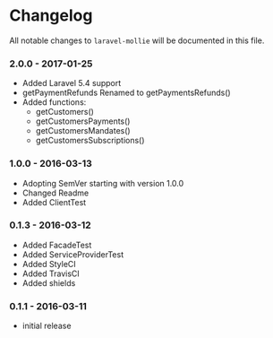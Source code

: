 # Changelog

All notable changes to `laravel-mollie` will be documented in this file.

### 2.0.0 - 2017-01-25

- Added Laravel 5.4 support
- getPaymentRefunds Renamed to getPaymentsRefunds()
- Added functions:
    - getCustomers()
    - getCustomersPayments()
    - getCustomersMandates()
    - getCustomersSubscriptions()

### 1.0.0 - 2016-03-13

- Adopting SemVer starting with version 1.0.0
- Changed Readme
- Added ClientTest

### 0.1.3 - 2016-03-12

- Added FacadeTest
- Added ServiceProviderTest
- Added StyleCI
- Added TravisCI
- Added shields

### 0.1.1 - 2016-03-11

- initial release
